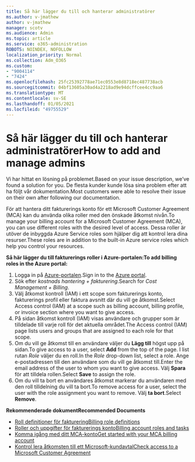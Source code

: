 ```yaml
---
title: Så här lägger du till och hanterar administratörer
ms.author: v-jmathew
author: v-jmathew
manager: scotv
ms.audience: Admin
ms.topic: article
ms.service: o365-administration
ROBOTS: NOINDEX, NOFOLLOW
localization_priority: Normal
ms.collection: Adm_O365
ms.custom:
- "9004114"
- "7424"
ms.openlocfilehash: 25fc25392778ae71ec0553e8d8718ec487738acb
ms.sourcegitcommit: 04bf13605a30ad4a2218ad9e94dcffcee4cc9aa6
ms.translationtype: MT
ms.contentlocale: sv-SE
ms.lasthandoff: 01/05/2021
ms.locfileid: "49755529"
---
```

# <a name="how-to-add-and-manage-admins"></a><span data-ttu-id="01b68-102">Så här lägger du till och hanterar administratörer</span><span class="sxs-lookup"><span data-stu-id="01b68-102">How to add and manage admins</span></span>

<span data-ttu-id="01b68-103">Vi har hittat en lösning på problemet.</span><span class="sxs-lookup"><span data-stu-id="01b68-103">Based on your issue description, we’ve found a solution for you.</span></span> <span data-ttu-id="01b68-104">De flesta kunder kunde lösa sina problem efter att ha följt vår dokumentation.</span><span class="sxs-lookup"><span data-stu-id="01b68-104">Most customers were able to resolve their issue on their own after following our documentation.</span></span>

<span data-ttu-id="01b68-105">För att hantera ditt fakturerings konto för ett Microsoft Customer Agreement (MCA) kan du använda olika roller med den önskade åtkomst nivån.</span><span class="sxs-lookup"><span data-stu-id="01b68-105">To manage your billing account for a Microsoft Customer Agreement (MCA), you can use different roles with the desired level of access.</span></span> <span data-ttu-id="01b68-106">Dessa roller är utöver de inbyggda Azure Service roles som hjälper dig att kontrol lera dina resurser.</span><span class="sxs-lookup"><span data-stu-id="01b68-106">These roles are in addition to the built-in Azure service roles which help you control your resources.</span></span>

<span data-ttu-id="01b68-107">**Så här lägger du till fakturerings roller i Azure-portalen:**</span><span class="sxs-lookup"><span data-stu-id="01b68-107">**To add billing roles in the Azure portal:**</span></span>

1. <span data-ttu-id="01b68-108">Logga in på [Azure-portalen](https://portal.azure.com/).</span><span class="sxs-lookup"><span data-stu-id="01b68-108">Sign in to the [Azure portal](https://portal.azure.com/).</span></span>
2. <span data-ttu-id="01b68-109">Sök efter *kostnads hantering + fakturering*.</span><span class="sxs-lookup"><span data-stu-id="01b68-109">Search for *Cost Management + Billing*.</span></span>
3. <span data-ttu-id="01b68-110">Välj åtkomst kontroll (IAM) i ett scope som fakturerings konto, fakturerings profil eller faktura avsnitt där du vill ge åtkomst.</span><span class="sxs-lookup"><span data-stu-id="01b68-110">Select Access control (IAM) at a scope such as billing account, billing profile, or invoice section where you want to give access.</span></span>
4. <span data-ttu-id="01b68-111">På sidan åtkomst kontroll (IAM) visas användare och grupper som är tilldelade till varje roll för det aktuella området.</span><span class="sxs-lookup"><span data-stu-id="01b68-111">The Access control (IAM) page lists users and groups that are assigned to each role for that scope.</span></span>
5. <span data-ttu-id="01b68-112">Om du vill ge åtkomst till en användare väljer du **Lägg till** högst upp på sidan.</span><span class="sxs-lookup"><span data-stu-id="01b68-112">To give access to a user, select **Add** from the top of the page.</span></span> <span data-ttu-id="01b68-113">I list rutan *Role* väljer du en roll.</span><span class="sxs-lookup"><span data-stu-id="01b68-113">In the *Role* drop-down list, select a role.</span></span> <span data-ttu-id="01b68-114">Ange e-postadressen till den användare som du vill ge åtkomst till.</span><span class="sxs-lookup"><span data-stu-id="01b68-114">Enter the email address of the user to whom you want to give access.</span></span> <span data-ttu-id="01b68-115">Välj **Spara** för att tilldela rollen.</span><span class="sxs-lookup"><span data-stu-id="01b68-115">Select **Save** to assign the role.</span></span>
6. <span data-ttu-id="01b68-116">Om du vill ta bort en användares åtkomst markerar du användaren med den roll tilldelning du vill ta bort.</span><span class="sxs-lookup"><span data-stu-id="01b68-116">To remove access for a user, select the user with the role assignment you want to remove.</span></span> <span data-ttu-id="01b68-117">Välj **ta bort**.</span><span class="sxs-lookup"><span data-stu-id="01b68-117">Select **Remove**.</span></span>

<span data-ttu-id="01b68-118">**Rekommenderade dokument**</span><span class="sxs-lookup"><span data-stu-id="01b68-118">**Recommended Documents**</span></span>

- [<span data-ttu-id="01b68-119">Roll definitioner för fakturering</span><span class="sxs-lookup"><span data-stu-id="01b68-119">Billing role definitions</span></span>](https://docs.microsoft.com/azure/cost-management-billing/manage/understand-mca-roles)
- [<span data-ttu-id="01b68-120">Roller och uppgifter för fakturerings konto</span><span class="sxs-lookup"><span data-stu-id="01b68-120">Billing account roles and tasks</span></span>](https://docs.microsoft.com/azure/cost-management-billing/manage/understand-mca-roles#billing-account-roles-and-tasks)
- [<span data-ttu-id="01b68-121">Komma igång med ditt MCA-konto</span><span class="sxs-lookup"><span data-stu-id="01b68-121">Get started with your MCA billing account</span></span>](https://docs.microsoft.com/azure/cost-management-billing/understand/mca-overview)
- [<span data-ttu-id="01b68-122">Kontrol lera åtkomsten till ett Microsoft-kundavtal</span><span class="sxs-lookup"><span data-stu-id="01b68-122">Check access to a Microsoft Customer Agreement</span></span>](https://docs.microsoft.com/azure/cost-management-billing/manage/change-credit-card?WT.mc_id=Portal-Microsoft_Azure_Support%22%20%5Cl%20%22manage-credit-cards-for-a-microsoft-customer-agreement%22%20%5Ct%20%22_blank#check-the-type-of-your-account)

